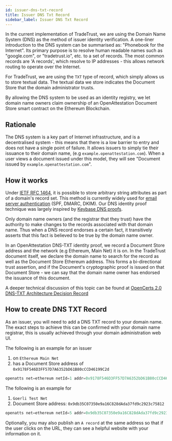 ```yaml
---
id: issuer-dns-txt-record
title: Issuer DNS Txt Record
sidebar_label: Issuer DNS Txt Record
---
```


In the current implementation of TradeTrust, we are using the Domain Name System (DNS) as the method of issuer identity verification.
A one-liner introduction to the DNS system can be summarised as: "Phonebook for the Internet". Its primary purpose is to resolve human readable names such as "google.com", or "tradetrust.io", etc. to a set of records.
The most common records are 'A records', which resolve to IP addresses - this allows network routing to operate over the Internet.

For TradeTrust, we are using the `TXT` type of record, which simply allows us to store textual data. The textual data we store indicates the Document Store that the domain administrator trusts.

By allowing the DNS system to be used as an identity registry, we let domain name owners claim ownership of an OpenAttestation Document Store smart contract on the Ethereum Blockchain.

## Rationale

The DNS system is a key part of Internet infrastructure, and is a decentralised system - this means that there is a low barrier to entry and does not have a single point of failure.
It allows issuers to simply tie their issuance to their domain name, (e.g `example.openattestation.com`). When a user views a document issued under this model, they will see "Document issued by `example.openattestation.com`".

## How it works

Under [IETF RFC 1464](https://tools.ietf.org/html/rfc1464), it is possible to store arbitrary string attributes as part of a domain's record set. This method is currently widely used for [email server authentication](https://en.wikipedia.org/wiki/Email_authentication) (SPF, DMARC, DKIM). Our DNS identity proof technique was largely inspired by [Keybase DNS proofs](https://github.com/keybase/keybase-issues/issues/367).

Only domain name owners (and the registrar that they trust) have the authority to make changes to the records associated with that domain name. Thus when a DNS record endorses a certain fact, it transitively asserts that this fact is believed to be true by the domain name owner.

In an OpenAttestation DNS-TXT identity proof, we record a Document Store address and the network (e.g Ethereum, Main Net) it is on. In the TradeTrust document itself, we declare the domain name to search for the record as well as the Document Store Ethereum address. This forms a bi-directional trust assertion, and if the Document's cryptographic proof is issued on that Document Store - we can say that the domain name owner has endorsed the issuance of this document.

A deeper technical discussion of this topic can be found at [OpenCerts 2.0 DNS-TXT Architecture Decision Record](https://github.com/OpenCerts/adr/blob/master/decentralized_identity_proof_DNS-TXT.md)

## How to create DNS TXT Record

As an issuer, you will need to add a DNS TXT record to your domain name. The exact steps to achieve this can be confirmed with your domain name registrar, this is usually achieved through your domain administration web UI.

The following is an example for an issuer

1. on `Ethereum Main Net`
1. has a Document Store address of `0x9178F546D3FF57D7A6352bD61B80cCCD46199C2d`

```javascript
openatts net=ethereum netId=1 addr=0x9178F546D3FF57D7A6352bD61B80cCCD46199C2d
```

The following is an example for

1. `Goerli Test Net`
1. Document Store address: `0x9db35C07350e9a16C828dAda37fd9c2923c75812`

```javascript
openatts net=ethereum netId=5 addr=0x9db35C07350e9a16C828dAda37fd9c2923c75812
```

Optionally, you may also publish an `A record` at the same address so that if the user clicks on the URL, they can see a helpful website with your information on it.
